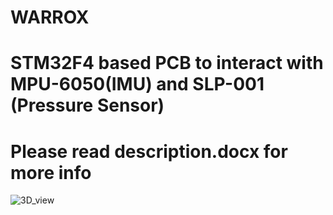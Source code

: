 # WARROX
# STM32F4 based PCB to interact with MPU-6050(IMU) and SLP-001 (Pressure Sensor)
# Please read description.docx for more info
![3D_view](https://github.com/user-attachments/assets/f9c14038-5a8d-4253-82e9-3f021e5236e7)

